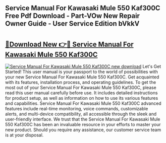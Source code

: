 ## Service Manual For Kawasaki Mule 550 Kaf300C Free Pdf Download - Part-VOw New Repair Owner Guide - User Service Edition bVkkV

# <h2><a href="http://bc64936.oget.top/?id=Service+Manual+For+Kawasaki+Mule+550+Kaf300C">🔗Download New 👉🔴 Service Manual For Kawasaki Mule 550 Kaf300C</a></h2>

[![Service Manual For Kawasaki Mule 550 Kaf300C new download](https://i.imgur.com/5g1atiW.png)](http://bc64936.oget.top/?id=Service+Manual+For+Kawasaki+Mule+550+Kaf300C)
Let's Get Started! This user manual is your passport to the world of possibilities with your new Service Manual For Kawasaki Mule 550 Kaf300C. Get acquainted with its features, installation process, and operating guidelines. To get the most out of your Service Manual For Kawasaki Mule 550 Kaf300C, please read this user manual carefully before use. It includes detailed instructions for product setup, as well as information on how to use its various features and capabilities. Service Manual For Kawasaki Mule 550 Kaf300C advanced features include real-time monitoring, voice commands, customizable alerts, and multi-device compatibility, all accessible through the sleek and user-friendly interface. We trust that the Service Manual For Kawasaki Mule 550 Kaf300C has been an invaluable resource in your efforts to master your new product. Should you require any assistance, our customer service team is at your disposal.

